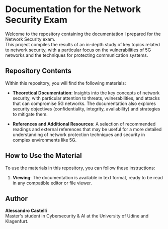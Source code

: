 # Documentation for the Network Security Exam

Welcome to the repository containing the documentation I prepared for the Network Security exam.  
This project compiles the results of an in-depth study of key topics related to network security, with a particular focus on the vulnerabilities of 5G networks and the techniques for protecting communication systems.

## Repository Contents

Within this repository, you will find the following materials:

- **Theoretical Documentation**: Insights into the key concepts of network security, with particular attention to threats, vulnerabilities, and attacks that can compromise 5G networks. The documentation also explores security objectives (confidentiality, integrity, availability) and strategies to mitigate them.

- **References and Additional Resources**: A selection of recommended readings and external references that may be useful for a more detailed understanding of network protection techniques and security in complex environments like 5G.

## How to Use the Material

To use the materials in this repository, you can follow these instructions:

1. **Viewing**: The documentation is available in text format, ready to be read in any compatible editor or file viewer.

## Author

**Alessandro Castelli**  
Master's student in Cybersecurity & AI at the University of Udine and Klagenfurt.
